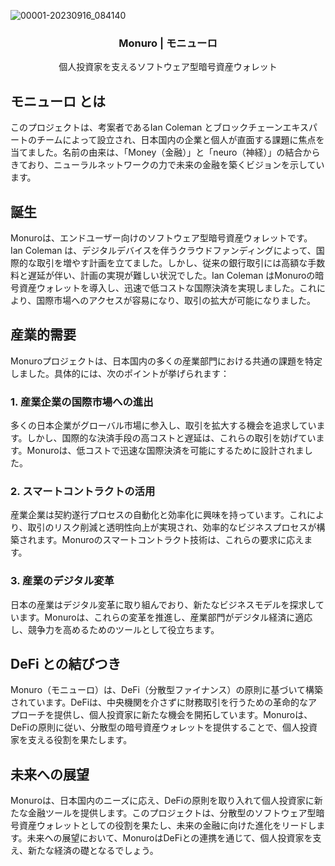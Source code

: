 <img align="center">![00001-20230916_084140](https://user-images.githubusercontent.com/111455900/273426724-12d23cc4-0483-468d-8a02-9d9bfe3dab71.png)
</img>

<div align=center style="{text-align: center}">
<h3> Monuro | モニューロ </h3>
<p>個人投資家を支えるソフトウェア型暗号資産ウォレット</p>
</div>

## モニューロ とは
このプロジェクトは、考案者であるIan Coleman とブロックチェーンエキスパートのチームによって設立され、日本国内の企業と個人が直面する課題に焦点を当てました。名前の由来は、「Money（金融）」と「neuro（神経）」の結合からきており、ニューラルネットワークの力で未来の金融を築くビジョンを示しています。

## 誕生
Monuroは、エンドユーザー向けのソフトウェア型暗号資産ウォレットです。
Ian Coleman は、デジタルデバイスを伴うクラウドファンディングによって、国際的な取引を増やす計画を立てました。しかし、従来の銀行取引には高額な手数料と遅延が伴い、計画の実現が難しい状況でした。Ian Coleman はMonuroの暗号資産ウォレットを導入し、迅速で低コストな国際決済を実現しました。これにより、国際市場へのアクセスが容易になり、取引の拡大が可能になりました。

## 産業的需要
Monuroプロジェクトは、日本国内の多くの産業部門における共通の課題を特定しました。具体的には、次のポイントが挙げられます：

### 1. 産業企業の国際市場への進出
多くの日本企業がグローバル市場に参入し、取引を拡大する機会を追求しています。しかし、国際的な決済手段の高コストと遅延は、これらの取引を妨げています。Monuroは、低コストで迅速な国際決済を可能にするために設計されました。

### 2. スマートコントラクトの活用
産業企業は契約遂行プロセスの自動化と効率化に興味を持っています。これにより、取引のリスク削減と透明性向上が実現され、効率的なビジネスプロセスが構築されます。Monuroのスマートコントラクト技術は、これらの要求に応えます。

### 3. 産業のデジタル変革
日本の産業はデジタル変革に取り組んでおり、新たなビジネスモデルを探求しています。Monuroは、これらの変革を推進し、産業部門がデジタル経済に適応し、競争力を高めるためのツールとして役立ちます。

## DeFi との結びつき
Monuro（モニューロ）は、DeFi（分散型ファイナンス）の原則に基づいて構築されています。DeFiは、中央機関を介さずに財務取引を行うための革命的なアプローチを提供し、個人投資家に新たな機会を開拓しています。Monuroは、DeFiの原則に従い、分散型の暗号資産ウォレットを提供することで、個人投資家を支える役割を果たします。

## 未来への展望
Monuroは、日本国内のニーズに応え、DeFiの原則を取り入れて個人投資家に新たな金融ツールを提供します。このプロジェクトは、分散型のソフトウェア型暗号資産ウォレットとしての役割を果たし、未来の金融に向けた進化をリードします。未来への展望において、MonuroはDeFiとの連携を通じて、個人投資家を支え、新たな経済の礎となるでしょう。
